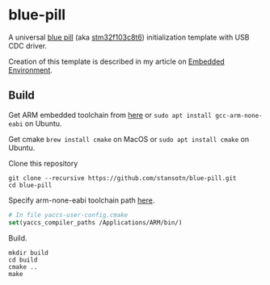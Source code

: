 # blue-pill
A universal [blue pill](https://hackaday.com/2017/03/30/the-2-32-bit-arduino-with-debugging/) (aka [stm32f103c8t6](https://www.st.com/en/microcontrollers-microprocessors/stm32f103c8.html)) initialization template with USB CDC driver.

Creation of this template is described in my article on [Embedded Environment](stansotn.com/embedded_environment).

## Build
Get  ARM embedded toolchain from [here](https://developer.arm.com/tools-and-software/open-source-software/developer-tools/gnu-toolchain/gnu-rm/downloads) or `sudo apt install gcc-arm-none-eabi` on Ubuntu.

Get cmake `brew install cmake` on MacOS or `sudo apt install cmake` on Ubuntu.

Clone this repository
```shell
git clone --recursive https://github.com/stansotn/blue-pill.git
cd blue-pill
```

Specify arm-none-eabi toolchain path [here](https://github.com/stansotn/windrider/blob/b504cc1aba64b46fe6b5661b652663123e7398de/yaccs-user-config.cmake#L4).
```cmake
# In file yaccs-user-config.cmake
set(yaccs_compiler_paths /Applications/ARM/bin/)
```

Build.
```
mkdir build
cd build
cmake ..
make
```